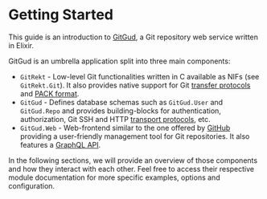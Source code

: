 # Getting Started

This guide is an introduction to [GitGud](https://github.com/almightycouch/gitgud), a Git repository web service written in Elixir.

GitGud is an umbrella application split into three main components:

* `GitRekt` - Low-level Git functionalities written in C available as NIFs (see `GitRekt.Git`). It also provides native support for Git [transfer protocols]() and [PACK format]().
* `GitGud` - Defines database schemas such as `GitGud.User` and `GitGud.Repo` and provides building-blocks for authentication, authorization, Git SSH and HTTP [transport protocols](), etc.
* `GitGud.Web` - Web-frontend similar to the one offered by [GitHub](https://github.com) providing a user-friendly management tool for Git repositories. It also features a [GraphQL API]().

In the following sections, we will provide an overview of those components and how they interact with each other. Feel free to access their respective module documentation for more specific examples, options and configuration.
